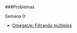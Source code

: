 ###Problemas

Semana 0:
* [OmegaUp: Filtrando múltiplos](https://omegaup.com/arena/problem/Filtrando-multiplos/)
